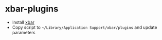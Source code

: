 # xbar-plugins

- Install [xbar](https://xbarapp.com/)
- Copy script to `~/Library/Application Support/xbar/plugins` and update parameters

